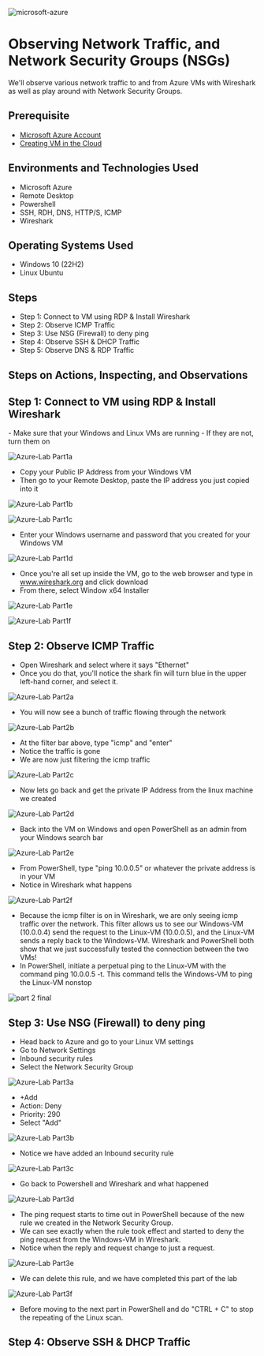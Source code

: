 
![microsoft-azure](https://github.com/user-attachments/assets/b0706064-5fed-4587-8418-3a7f0e6fc896) 

<h1>Observing Network Traffic, and Network Security Groups (NSGs)</h1>
We'll observe various network traffic to and from Azure VMs with Wireshark as well as play around with Network Security Groups.

<h2>Prerequisite</h2>

  - [Microsoft Azure Account](https://azure.microsoft.com/en-us/pricing/purchase-options/azure-account/search?ef_id=_k_Cj0KCQjwzYLABhD4ARIsALySuCTvMpKHbOeSo9lv81A8vCg1XGDNwpOIuOsD2o8pmLnyl7dVku-Yn3IaApK-EALw_wcB_k_&OCID=AIDcmmfq865whp_SEM__k_Cj0KCQjwzYLABhD4ARIsALySuCTvMpKHbOeSo9lv81A8vCg1XGDNwpOIuOsD2o8pmLnyl7dVku-Yn3IaApK-EALw_wcB_k_&gad_source=1&gbraid=0AAAAADcJh_uVoYZIZMJRJFQ3v8k-BGmp2&gclid=Cj0KCQjwzYLABhD4ARIsALySuCTvMpKHbOeSo9lv81A8vCg1XGDNwpOIuOsD2o8pmLnyl7dVku-Yn3IaApK-EALw_wcB)
  - [Creating VM in the Cloud](https://github.com/thechrisheller/Creating-VM-Azure/tree/main)

<h2>Environments and Technologies Used</h2>

- Microsoft Azure
- Remote Desktop
- Powershell
- SSH, RDH, DNS, HTTP/S, ICMP
- Wireshark

<h2>Operating Systems Used </h2>

- Windows 10 (22H2)
- Linux Ubuntu

<h2>Steps</h2>

  - Step 1: Connect to VM using RDP & Install Wireshark
  - Step 2: Observe ICMP Traffic
  - Step 3: Use NSG (Firewall) to deny ping
  - Step 4: Observe SSH & DHCP Traffic
  - Step 5: Observe DNS & RDP Traffic

<h2>Steps on Actions, Inspecting, and Observations</h2>

<h2>Step 1: Connect to VM using RDP & Install Wireshark</h2>
  - Make sure that your Windows and Linux VMs are running
  - If they are not, turn them on

![Azure-Lab Part1a](https://github.com/user-attachments/assets/18e1ceb0-d988-43a9-910e-4e35073d8141)

  - Copy your Public IP Address from your Windows VM
  - Then go to your Remote Desktop, paste the IP address you just copied into it

![Azure-Lab Part1b](https://github.com/user-attachments/assets/e928f8ec-053e-4460-af80-1a753f78f5de)

![Azure-Lab Part1c](https://github.com/user-attachments/assets/34588b8e-41b0-4ddd-9e4e-01623d47388d)

  - Enter your Windows username and password that you created for your Windows VM

![Azure-Lab Part1d](https://github.com/user-attachments/assets/7e5c20d3-018e-4572-8b19-10e01beba93a)

  - Once you're all set up inside the VM, go to the web browser and type in www.wireshark.org and click download
  - From there, select Window x64 Installer

![Azure-Lab Part1e](https://github.com/user-attachments/assets/1176db82-a1b7-4e19-a3d3-74ca84cdc4b4)

![Azure-Lab Part1f](https://github.com/user-attachments/assets/af531754-85bf-4e38-a30b-0661839bf88f)


<h2>Step 2: Observe ICMP Traffic</h2>

  - Open Wireshark and select where it says "Ethernet"
  - Once you do that, you'll notice the shark fin will turn blue in the upper left-hand corner, and select it.

![Azure-Lab Part2a](https://github.com/user-attachments/assets/e41913bb-081b-4274-964f-3b6b9349467c)

  - You will now see a bunch of traffic flowing through the network

![Azure-Lab Part2b](https://github.com/user-attachments/assets/adbb630f-460a-4cf9-8baa-d0429550d03f)

  - At the filter bar above, type "icmp" and "enter"
  - Notice the traffic is gone
  - We are now just filtering the icmp traffic

![Azure-Lab Part2c](https://github.com/user-attachments/assets/61d43960-37ee-4bf9-b15d-555dd2b0e6ad)

  - Now lets go back and get the private IP Address from the linux machine we created

![Azure-Lab Part2d](https://github.com/user-attachments/assets/a6938161-9be1-4143-95e1-13772c9d9ffb)

  - Back into the VM on Windows and open PowerShell as an admin from your Windows search bar

![Azure-Lab Part2e](https://github.com/user-attachments/assets/721fb11a-11d2-4e06-b849-f0ebbaa13ca9)

  - From PowerShell, type "ping 10.0.0.5" or whatever the private address is in your VM
  - Notice in Wireshark what happens

![Azure-Lab Part2f](https://github.com/user-attachments/assets/b26168ea-5bc0-4717-ac2d-83df4325432a)

  - Because the icmp filter is on in Wireshark, we are only seeing icmp traffic over the network. This filter allows us to see our Windows-VM (10.0.0.4) send the request to the Linux-VM (10.0.0.5), and the Linux-VM sends a reply back to the Windows-VM. Wireshark and PowerShell both show that we just successfully tested the connection between the two VMs!
 - In PowerShell, initiate a perpetual ping to the Linux-VM with the command ping 10.0.0.5 -t. This command tells the Windows-VM to ping the Linux-VM nonstop

![part 2 final](https://github.com/user-attachments/assets/89dfc540-2dd2-4c94-a653-2376f84c2441)

<h2>Step 3: Use NSG (Firewall) to deny ping</h2>

  - Head back to Azure and go to your Linux VM settings
  - Go to Network Settings
  - Inbound security rules
  - Select the Network Security Group

![Azure-Lab Part3a](https://github.com/user-attachments/assets/86c91386-502a-4a69-a339-26079a662f66)

  - +Add
  - Action: Deny
  - Priority: 290
  - Select "Add"

![Azure-Lab Part3b](https://github.com/user-attachments/assets/6e65f8c0-a312-4b0b-b0ae-05a821538b23)

  - Notice we have added an Inbound security rule

![Azure-Lab Part3c](https://github.com/user-attachments/assets/a3f21ee7-2d3e-454d-bbbe-7706a375875b)

  - Go back to Powershell and Wireshark and what happened

![Azure-Lab Part3d](https://github.com/user-attachments/assets/3490a0d7-8413-4594-b0a4-c2dac7eeb845)

  - The ping request starts to time out in PowerShell because of the new rule we created in the Network Security Group.
  - We can see exactly when the rule took effect and started to deny the ping request from the Windows-VM in Wireshark.
  - Notice when the reply and request change to just a request. 

![Azure-Lab Part3e](https://github.com/user-attachments/assets/bce654f5-470b-4706-bbb3-9a99364c2702)

  - We can delete this rule, and we have completed this part of the lab

![Azure-Lab Part3f](https://github.com/user-attachments/assets/b08947bf-e553-4dd4-9a79-bfab2dbb9eda)

  - Before moving to the next part in PowerShell and do "CTRL + C" to stop the repeating of the Linux scan.

<h2>Step 4: Observe SSH & DHCP Traffic</h2>

